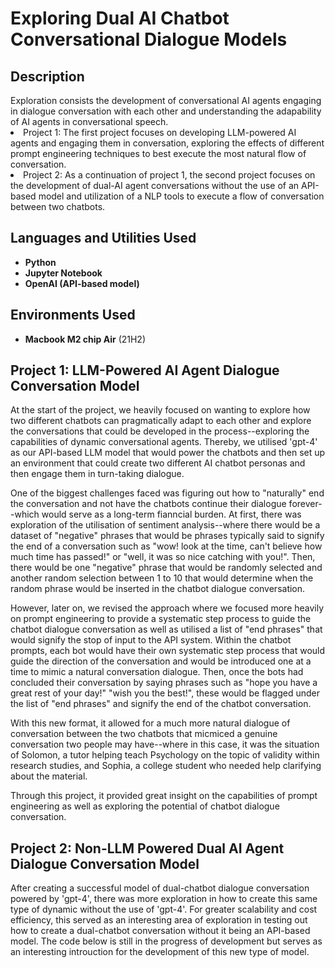 <h1> Exploring Dual AI Chatbot Conversational Dialogue Models</h1>

<h2>Description</h2>
Exploration consists the development of conversational AI agents engaging in dialogue conversation with each other and understanding the adapability of AI agents in conversational speech. 

<li>Project 1: The first project focuses on developing LLM-powered AI agents and engaging them in conversation, exploring the effects of different prompt engineering techniques to best execute the most natural flow of conversation. </li>

<li>Project 2: As a continuation of project 1, the second project focuses on the development of dual-AI agent conversations without the use of an API-based model and utilization of a NLP tools to execute a flow of conversation between two chatbots. </li>


<h2>Languages and Utilities Used</h2>

- <b>Python</b> 
- <b>Jupyter Notebook</b>
- <b>OpenAI (API-based model)</b>

<h2>Environments Used </h2>

- <b>Macbook M2 chip Air</b> (21H2)

<h2> Project 1: LLM-Powered AI Agent Dialogue Conversation Model</h2>
<p> At the start of the project, we heavily focused on wanting to explore how two different chatbots can pragmatically adapt to each other and explore the conversations that could be developed in the process--exploring the capabilities of dynamic conversational agents. Thereby, we utilised 'gpt-4' as our API-based LLM model that would power the chatbots and then set up an environment that could create two different AI chatbot personas and then engage them in turn-taking dialogue. </p>

<p> One of the biggest challenges faced was figuring out how to "naturally" end the conversation and not have the chatbots continue their dialogue forever--which would serve as a long-term fianncial burden. At first, there was exploration of the utilisation of sentiment analysis--where there would be a dataset of "negative" phrases that would be phrases typically said to signify the end of a conversation such as "wow! look at the time, can't believe how much time has passed!" or "well, it was so nice catching with you!". Then, there would be one "negative" phrase that would be randomly selected and another random selection between 1 to 10 that would determine when the random phrase would be inserted in the chatbot dialogue conversation. </p> 

<p> However, later on, we revised the approach where we focused more heavily on prompt engineering to provide a systematic step process to guide the chatbot dialogue conversation as well as utilised a list of "end phrases" that would signify the stop of input to the API system. Within the chatbot prompts, each bot would have their own systematic step process that would guide the direction of the conversation and would be introduced one at a time to mimic a natural conversation dialogue. Then, once the bots had concluded their conversation by saying phrases such as "hope you have a great rest of your day!" "wish you the best!", these would be flagged under the list of "end phrases" and signify the end of the chatbot conversation. </p> 

<p> With this new format, it allowed for a much more natural dialogue of conversation between the two chatbots that micmiced a genuine conversation two people may have--where in this case, it was the situation of Solomon, a tutor helping teach Psychology on the topic of validity within research studies, and Sophia, a college student who needed help clarifying about the material. </p>

<p> Through this project, it provided great insight on the capabilities of prompt engineering as well as exploring the potential of chatbot dialogue conversation. </p> 

<h2> Project 2: Non-LLM Powered Dual AI Agent Dialogue Conversation Model</h2>
<p> After creating a successful model of dual-chatbot dialogue conversation powered by 'gpt-4', there was more exploration in how to create this same type of dynamic without the use of 'gpt-4'. For greater scalability and cost efficiency, this served as an interesting area of exploration in testing out how to create a dual-chatbot conversation without it being an API-based model. The code below is still in the progress of development but serves as an interesting introuction for the development of this new type of model. </p>
